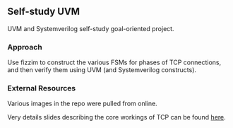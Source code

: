 ## Self-study UVM

UVM and Systemverilog self-study goal-oriented project.

### Approach

Use fizzim to construct the various FSMs for phases of TCP connections, and then verify them using UVM (and Systemverilog constructs).

### External Resources

Various images in the repo were pulled from online.

Very details slides describing the core workings of TCP can be found [here](https://www.slideshare.net/PeterREgli/tcp-6027334).
